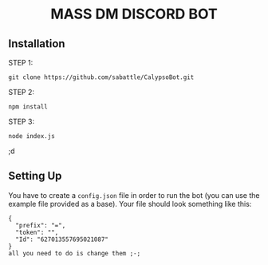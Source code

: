 <h1 align="center">
  <br>
  MASS DM DISCORD BOT
  <br>
</h1>

## Installation

STEP 1:
```
git clone https://github.com/sabattle/CalypsoBot.git
```
STEP 2:
```
npm install
```
STEP 3:
```
node index.js
```

;d 

## Setting Up

You have to create a `config.json` file in order to run the bot (you can use the example file provided as a base). Your file should look something like this:
```
{
  "prefix": "=", 
  "token": "",
  "Id": "627013557695021087"
}
all you need to do is change them ;-;
```


